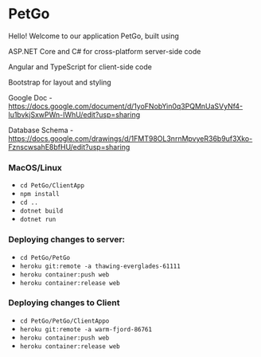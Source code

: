 # PetGo
Hello! Welcome to our application PetGo, built using

ASP.NET Core and C# for cross-platform server-side code

Angular and TypeScript for client-side code

Bootstrap for layout and styling

Google Doc - https://docs.google.com/document/d/1yoFNobYin0q3PQMnUaSVyNf4-lu1bvkjSxwPWn-IWhU/edit?usp=sharing

Database Schema - https://docs.google.com/drawings/d/1FMT98OL3nrnMpvyeR36b9uf3Xko-FznscwsahE8bfHU/edit?usp=sharing

### MacOS/Linux
 
* `cd PetGo/ClientApp`
* `npm install`
* `cd ..`
* `dotnet build`
* `dotnet run`

### Deploying changes to server:
* `cd PetGo/PetGo`
* `heroku git:remote -a thawing-everglades-61111`
* `heroku container:push web`
* `heroku container:release web`

### Deploying changes to Client
* `cd PetGo/PetGo/ClientAppo`
* `heroku git:remote -a warm-fjord-86761`
* `heroku container:push web`
* `heroku container:release web`
